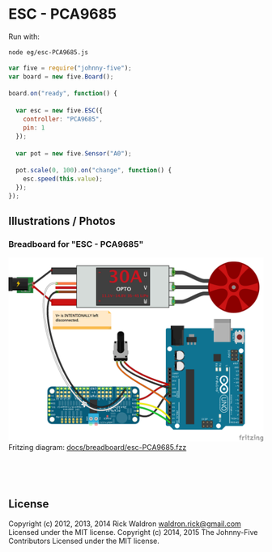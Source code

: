<!--remove-start-->

# ESC - PCA9685



Run with:
```bash
node eg/esc-PCA9685.js
```

<!--remove-end-->

```javascript
var five = require("johnny-five");
var board = new five.Board();

board.on("ready", function() {

  var esc = new five.ESC({
    controller: "PCA9685",
    pin: 1
  });

  var pot = new five.Sensor("A0");

  pot.scale(0, 100).on("change", function() {
    esc.speed(this.value);
  });
});

```


## Illustrations / Photos


### Breadboard for "ESC - PCA9685"



![docs/breadboard/esc-PCA9685.png](breadboard/esc-PCA9685.png)<br>
Fritzing diagram: [docs/breadboard/esc-PCA9685.fzz](breadboard/esc-PCA9685.fzz)

&nbsp;





&nbsp;

<!--remove-start-->

## License
Copyright (c) 2012, 2013, 2014 Rick Waldron <waldron.rick@gmail.com>
Licensed under the MIT license.
Copyright (c) 2014, 2015 The Johnny-Five Contributors
Licensed under the MIT license.

<!--remove-end-->
